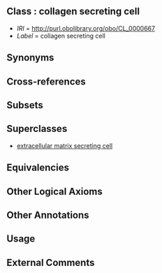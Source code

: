 
## Class : collagen secreting cell

 * *IRI* = http://purl.obolibrary.org/obo/CL_0000667
 * *Label* = collagen secreting cell

## Synonyms


## Cross-references


## Subsets


## Superclasses

 * [extracellular matrix secreting cell](../../CL/27/CL_0000327.md)

## Equivalencies


## Other Logical Axioms


## Other Annotations


## Usage


## External Comments

